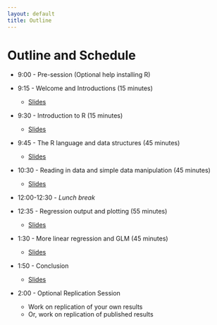 ```yaml
---
layout: default
title: Outline
---
```


# Outline and Schedule #

* 9:00 - Pre-session (Optional help installing R)

* 9:15 - Welcome and Introductions (15 minutes)

  * [Slides](Slides/Welcome.pdf)

* 9:30 - Introduction to R (15 minutes)

  * [Slides](Slides/Introduction.pdf)

* 9:45 - The R language and data structures (45 minutes)

  * [Slides](Slides/Basics.pdf)

* 10:30 - Reading in data and simple data manipulation (45 minutes)

  * [Slides](Slides/Data.pdf)

* 12:00-12:30 - *Lunch break*

* 12:35 - Regression output and plotting (55 minutes)

  * [Slides](Slides/Regression.pdf)
  
* 1:30 - More linear regression and GLM (45 minutes)

  * [Slides](Slides/Regression2.pdf)
  
* 1:50 - Conclusion

  * [Slides](Slides/Conclusion.pdf)

* 2:00 - Optional Replication Session

  * Work on replication of your own results
  * Or, work on replication of published results
